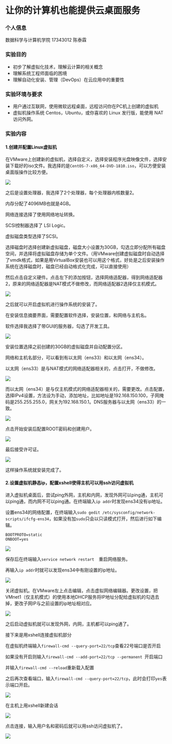 # 让你的计算机也能提供云桌面服务

### 个人信息

数据科学与计算机学院 17343012 陈泰霖

### 实验目的

- 初步了解虚拟化技术，理解云计算的相关概念
- 理解系统工程师面临的困境
- 理解自动化安装、管理（DevOps）在云应用中的重要性

### 实验环境与要求

- 用户通过互联网，使用微软远程桌面，远程访问你在PC机上创建的虚拟机
- 虚拟机操作系统 Centos，Ubuntu，或你喜欢的 Linux 发行版，能使用 NAT 访问外网。

### 实验内容

#### 1.创建并配置Linux虚拟机

​	在VMware上创建新的虚拟机，选择自定义，选择安装程序光盘映像文件，选择安装下载好的iso文件。我选择的是`CentOS-7-x86_64-DVD-1810.iso`，可以方便安装桌面版操作比较方便。

![](F:\常用\大三上\服务计算\hw1\捕获12.PNG)

之后是设置处理器，我选择了2个处理器，每个处理器内核数量2。

内存分配了4096MB也就是4GB。

网络连接选择了使用网络地址转换。

SCSI控制器选择了 LSI Logic。

虚拟磁盘类型选择了SCSI。

选择磁盘时选择创建新虚拟磁盘，磁盘大小设置为30GB，勾选立即分配所有磁盘空间，并选择将虚拟磁盘存储为单个文件。（用VMware创建虚拟磁盘时自动选择了vmdk格式，如果是用VirtualBox安装也可以用这个格式，好处是之后安装操作系统在选择磁盘时，磁盘已经自动格式化完成，可以直接使用）

然后点击自定义硬件。点击左下的添加按钮，选择网络适配器，得到网络适配器2，原来的网络适配器是NAT模式不做修改，而网络适配器2选择仅主机模式。

![](F:\常用\大三上\服务计算\hw1\捕获14.PNG)

之后就可以开启虚拟机进行操作系统的安装了。

在安装信息摘要界面，需要配置软件选择，安装位置，和网络与主机名。

软件选择我选择了带GUI的服务器，勾选了开发工具。

![](F:\常用\大三上\服务计算\hw1\捕获3.PNG)

安装位置选择之前创建的30GB的虚拟磁盘并自动配置分区。

网络和主机名部分，可以看到有以太网（ens33）和以太网（ens34）。

以太网（ens33）是与NAT模式的网络适配器相关的，点击打开，不做修改。

![](F:\常用\大三上\服务计算\hw1\捕获.PNG)

而以太网（ens34）是与仅主机模式的网络适配器相关的，需要更改。点击配置，选择IPv4设置，方法设为手动，添加地址，比如地址是192.168.150.100，子网掩码是255.255.255.0，网关为192.168.150.1。DNS服务器与以太网（ens33）的一致。

![](F:\常用\大三上\服务计算\hw1\捕获2.PNG)

点击开始安装后配置ROOT密码和创建用户。

![](F:\常用\大三上\服务计算\hw1\捕获5.PNG)

最后接受许可证。

![](F:\常用\大三上\服务计算\hw1\捕获6.PNG)

这样操作系统就安装完成了。

#### 2.设置虚拟机静态ip，配置xshell使得主机可以用ssh访问虚拟机

进入虚拟机桌面后，尝试ping外网，主机和内网，发现外网可以ping通，主机可以ping通，而内网不可以ping通。在终端输入`ip addr`时发现ens34没有ip地址。

设置ens34的网络配置，在终端输入`sudo gedit /etc/sysconfig/network-scripts/ifcfg-ens34`，如果没有加`sudo`只会以只读模式打开，然后进行如下编辑。

```
BOOTPROTO=static 
ONBOOT=yes
```

![](F:\常用\大三上\服务计算\hw1\捕获8.PNG)

保存后在终端输入`service network restart  `重启网络服务。

再输入`ip addr`时就可以发现ens34中有刚设置的ip地址。

![](F:\常用\大三上\服务计算\hw1\捕获9.PNG)

关闭虚拟机。在VMware左上点击编辑，点击虚拟网络编辑器。更改设置，把VMnet1（仅主机模式）的使用本地DHCP服务将IP地址分配给虚拟机的勾选去掉，更改子网IP与之前设置的ip地址相对应。

![](F:\常用\大三上\服务计算\hw1\捕获16.PNG)

之后启动虚拟机就可以发现外网，内网，主机都可以ping通了。

接下来是用xshell连接虚拟机部分

在虚拟机终端输入`firewall-cmd --query-port=22/tcp`查看22号端口是否开启

如果没有开启则输入`firewall-cmd --add-port=22/tcp --permanent `开启端口

并输入`firewall-cmd --reload`重新载入配置

之后再次查看端口，输入`firewall-cmd --query-port=22/tcp`，此时会打印`yes`表示端口开启。

![](F:\常用\大三上\服务计算\hw1\捕获10.PNG)

在主机上用xshell新建会话

![](F:\常用\大三上\服务计算\hw1\捕获17.PNG)

点击连接，输入用户名和密码后就可以用ssh访问虚拟机了。

![](F:\常用\大三上\服务计算\hw1\捕获18.PNG)

